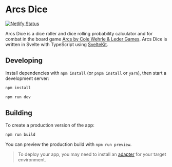 # Arcs Dice

[![Netlify Status](https://api.netlify.com/api/v1/badges/6c68f0f0-3952-4889-99ef-342b7f6b949c/deploy-status)](https://app.netlify.com/sites/arcs-dice/deploys)

Arcs Dice is a dice roller and dice rolling probability calculator and for combat in the board game [Arcs by Cole Wehrle & Leder Games](https://ledergames.com/products/arcs). Arcs Dice is written in Svelte with TypeScript using [SvelteKit](https://kit.svelte.dev/).

## Developing

Install dependencies with `npm install` (or `pnpm install` or `yarn`), then start a development server:

```bash
npm install

npm run dev
```

## Building

To create a production version of the app:

```bash
npm run build
```

You can preview the production build with `npm run preview`.

> To deploy your app, you may need to install an [adapter](https://kit.svelte.dev/docs/adapters) for your target environment.
